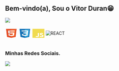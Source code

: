 ## Bem-vindo(a), Sou o Vitor Duran😁

 <div>

   <img height="180em" src="https://github-readme-stats.vercel.app/api/top-langs/?username=Vitorduran01&layout=compact&langs_count=6&theme=tokyonight"/>

</div>
<div style="display: inline_block"><br>
  <img align="center" alt="HTML" height="30" width="40" src="https://raw.githubusercontent.com/devicons/devicon/master/icons/html5/html5-original.svg">
  <img align="center" alt="CSS" height="30" width="40" src="https://raw.githubusercontent.com/devicons/devicon/master/icons/css3/css3-original.svg">
  <img align="center" alt="JS" height="30" width="40" src="https://raw.githubusercontent.com/devicons/devicon/master/icons/javascript/javascript-plain.svg">
  <img align="center" alt="REACT" height="30" width="40" 
 src="https://cdn.jsdelivr.net/gh/devicons/devicon/icons/react/react-original.svg" />
</div>
 
 <br>
 
  ### Minhas Redes Sociais.
 
<div>
  <a href="https://www.linkedin.com/in/vitor-duran-9a3323160/" target="_blank"><img src="https://img.shields.io/badge/-LinkedIn-%230077B5?style=for-the-badge&logo=linkedin&logoColor=white" target="_blank"></a> 
 

</div>
